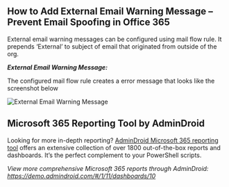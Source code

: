 ## How to Add External Email Warning Message – Prevent Email Spoofing in Office 365

External email warning messages can be configured using mail flow rule. It prepends ‘External’ to subject of email that originated from outside of the org.

***External Email Warning Message:*** 

The configured mail flow rule creates a error message that looks like the screenshot below

![External Email Warning Message](https://o365reports.com/wp-content/uploads/2020/03/prevent-name-spoofing.png?v=1705576804) 

## Microsoft 365 Reporting Tool by AdminDroid 

Looking for more in-depth reporting? [AdminDroid Microsoft 365 reporting tool](https://admindroid.com/?src=GitHub) offers an extensive collection of over 1800 out-of-the-box reports and dashboards. It’s the perfect complement to your PowerShell scripts. 

*View more comprehensive Microsoft 365 reports through AdminDroid: <https://demo.admindroid.com/#/1/11/dashboards/10>*